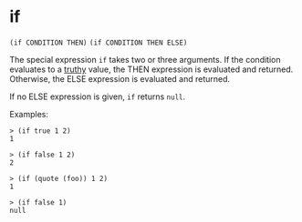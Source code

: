 # if

`(if CONDITION THEN)`
`(if CONDITION THEN ELSE)`

The special expression `if` takes two or three arguments. If the
condition evaluates to a [truthy](Booleans-Truthy.md) value, the THEN
expression is evaluated and returned. Otherwise, the ELSE expression
is evaluated and returned.

If no ELSE expression is given, `if` returns `null`.

Examples:

    > (if true 1 2)
    1

    > (if false 1 2)
    2

    > (if (quote (foo)) 1 2)
    1

    > (if false 1)
    null
